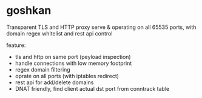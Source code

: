 # goshkan
Transparent TLS and HTTP proxy serve &amp; operating on all 65535 ports, with domain regex whitelist and rest api control

feature: 
- tls and http on same port (peyload inspection)
- handle connections with low memory footprint
- regex domain filtering 
- oprate on all ports (with iptables redirect)
- rest api for add/delete domains
- DNAT friendly, find client actual dst port from conntrack table





